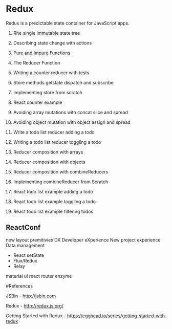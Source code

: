 # Redux
Redux is a predictable state container for JavaScript apps.

1) Rhe single immutable state tree

2) Describing state change with actions

3) Pure and Impure Functions

4) The Reducer Function

5) Writing a counter reducer with tests

6) Store methods getstate dispatch and subscribe

7) Implementing store from scratch

8) React counter example

9) Avoiding array mutations with concat slice and spread

10) Avoiding object mutation with object assign and spread

11) Write a todo list reducer adding a todo

12) Writing a todo list reducer toggling a todo

13) Reducer composition with arrays

14) Reducer composition with objects

15) Reducer composition with combineReducers

16) Implementing combineReducer from Scratch

17) React todo list example adding a todo

18) React todo list example toggling a todo

19) React todo list example filtering todos


## ReactConf

new layout premitivies
DX Developer eXperience
New project experience
Data management
 - React setState
 - Flux/Redux
 - Relay

 material ui react router enzyme

#References

JSBin - http://jsbin.com

Redux - http://redux.js.org/

Getting Started with Redux - https://egghead.io/series/getting-started-with-redux
